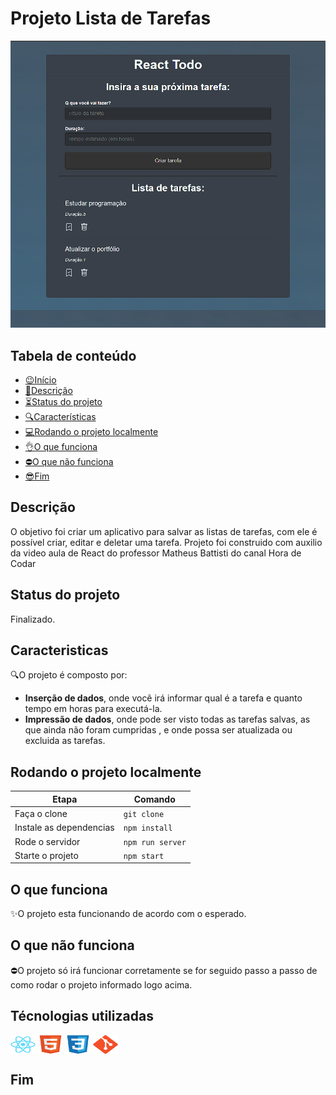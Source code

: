 # Projeto Lista de Tarefas

![rocket_1f680](https://github.com/daniel2dfla/portfolio/blob/main/src/img/Todo.PNG)

## Tabela de conteúdo

<!--ts-->

   * [😉Início](#projeto-lista-de-tarefas)
   * [🧾Descrição](#descrição)
   * [⏳Status do projeto](#status-do-projeto)
   * [🔍Características](#caracteristicas)
   * [💻Rodando o projeto localmente](#rodando-o-projeto-localmente)
   * [👌O que funciona](#o-que-funciona)
   * [⛔O que não funciona](#o-que-não-funciona)
   * [😎Fim](#fim)


<!--te-->

## Descrição
O objetivo foi criar um aplicativo para salvar as listas de tarefas, com ele é possível criar, editar e deletar uma tarefa. Projeto foi construido com auxilio da video aula de React do professor Matheus Battisti do canal Hora de Codar

## Status do projeto
Finalizado.

## Caracteristicas
🔍O projeto é composto por:
* **Inserção de dados**, onde você irá informar qual é a tarefa e quanto tempo em horas para executá-la.
* **Impressão de dados**, onde pode ser visto todas as tarefas salvas, as que ainda não foram cumpridas , e onde possa ser atualizada ou excluida as tarefas.


## Rodando o projeto localmente

|         Etapa         |          Comando         |
|-----------------------|--------------------------|
|     Faça o clone      |       `git clone`        |
|Instale as dependencias|      `npm install`  
|     Rode o servidor   |     `npm run server`
|   Starte o projeto    |       `npm start`       |


## O que funciona
✨O projeto esta funcionando de acordo com o esperado.

## O que não funciona
⛔O projeto só irá funcionar corretamente se for seguido passo a passo de como rodar o projeto informado logo acima.

## Técnologias utilizadas
<div>
  <img align="center" alt="React" height="30" width="40" src="https://raw.githubusercontent.com/devicons/devicon/master/icons/react/react-original.svg">
  <img align="center" alt="HTML" height="30" width="40" src="https://raw.githubusercontent.com/devicons/devicon/master/icons/html5/html5-original.svg">
  <img align="center" alt="CSS" height="30" width="40" src="https://raw.githubusercontent.com/devicons/devicon/master/icons/css3/css3-original.svg">
  <img align="center" alt="Git" height="30" width="40" src="https://raw.githubusercontent.com/devicons/devicon/master/icons/git/git-original.svg">
</div>

## Fim
